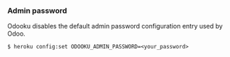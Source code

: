 ### Admin password
Odooku disables the default admin password configuration entry used by Odoo.

```
$ heroku config:set ODOOKU_ADMIN_PASSWORD=<your_password>
```
